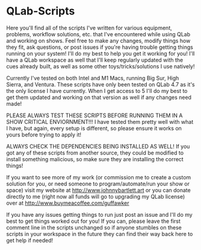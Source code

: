 # QLab-Scripts
Here you'll find all of the scripts I've written for various equipment, problems, workflow solutions, etc. that I've encountered while using QLab and working on shows.
Feel free to make any changes, modify things how they fit, ask questions, or post issues if you're having trouble getting things running on your system! I'll do my best to help you get it working for you!
I'll have a QLab workspace as well that I'll keep regularly updated with the cues already built, as well as some other toys/tricks/solutions I use natively!

Currently I've tested on both Intel and M1 Macs, running Big Sur, High Sierra, and Ventura. These scripts have only been tested on QLab 4.7 as it's the only license I have currently. When I get access to 5 I'll do my best to get them updated and working on that version as well if any changes need made!

PLEASE ALWAYS TEST THESE SCRIPTS BEFORE RUNNING THEM IN A SHOW CRITICAL ENVIORNMENT!!! I have tested them pretty well with what I have, but again, every setup is different, so please ensure it works on yours before trying to apply it!

ALWAYS CHECK THE DEPENDENCIES BEING INSTALLED AS WELL! If you got any of these scripts from another source, they could be modified to install something malicious, so make sure they are installing the correct things!

If you want to see more of my work (or commission me to create a custom solution for you, or need someone to program/automate/run your show or space) visit my website at http://www.johnnybartlett.art or you can donate directly to me (right now all funds will go to upgrading my QLab license) over at http://www.buymeacoffee.com/guffawker


If you have any issues getting things to run just post an issue and I'll do my best to get things worked out for you! If you can, please leave the first comment line in the scripts unchanged so if anyone stumbles on these scripts in your workspace in the future they can find their way back here to get help if needed!
